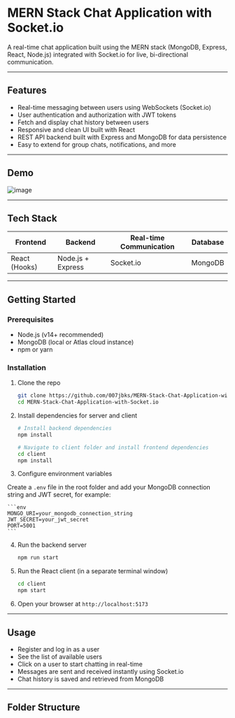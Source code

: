 # MERN Stack Chat Application with Socket.io

A real-time chat application built using the MERN stack (MongoDB, Express, React, Node.js) integrated with Socket.io for live, bi-directional communication.

---

## Features

- Real-time messaging between users using WebSockets (Socket.io)
- User authentication and authorization with JWT tokens
- Fetch and display chat history between users
- Responsive and clean UI built with React
- REST API backend built with Express and MongoDB for data persistence
- Easy to extend for group chats, notifications, and more

---

## Demo

![image](https://github.com/user-attachments/assets/6b89d74d-6214-44f4-ab75-3ec7e5dc25c5)

---

## Tech Stack

| Frontend       | Backend           | Real-time Communication | Database |
| -------------- | ----------------- | ----------------------- | -------- |
| React (Hooks)  | Node.js + Express | Socket.io               | MongoDB  |

---

## Getting Started

### Prerequisites

- Node.js (v14+ recommended)
- MongoDB (local or Atlas cloud instance)
- npm or yarn

### Installation

1. Clone the repo

    ```bash
    git clone https://github.com/007jbks/MERN-Stack-Chat-Application-with-Socket.io.git
    cd MERN-Stack-Chat-Application-with-Socket.io
    ```

2. Install dependencies for server and client

    ```bash
    # Install backend dependencies
    npm install

    # Navigate to client folder and install frontend dependencies
    cd client
    npm install
    ```

3. Configure environment variables

Create a `.env` file in the root folder and add your MongoDB connection string and JWT secret, for example:

    ```env
    MONGO_URI=your_mongodb_connection_string
    JWT_SECRET=your_jwt_secret
    PORT=5001
    ```

4. Run the backend server

    ```bash
    npm run start
    ```

5. Run the React client (in a separate terminal window)

    ```bash
    cd client
    npm start
    ```

6. Open your browser at `http://localhost:5173`

---

## Usage

- Register and log in as a user
- See the list of available users
- Click on a user to start chatting in real-time
- Messages are sent and received instantly using Socket.io
- Chat history is saved and retrieved from MongoDB

---

## Folder Structure

